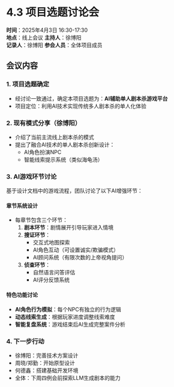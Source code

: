 # 4.3 项目选题讨论会

**时间**：2025年4月3日 16:30-17:30  
**地点**：线上会议
**主持人**：徐博阳  
**记录人**：徐博阳
**参会人员**：全体项目成员

## 会议内容

### 1. 项目选题确定
- 经讨论一致通过，确定本项目选题为：**AI辅助单人剧本杀游戏平台**
- 项目定位：利用AI技术实现传统多人剧本杀的单人化体验

### 2. 现有模式分享（徐博阳）
- 介绍了当前主流线上剧本杀的模式
- 提出了融合AI技术的单人剧本杀创新设计：
  - AI角色扮演NPC
  - 智能线索提示系统（类似海龟汤）

### 3. AI游戏环节讨论
基于设计文档中的游戏流程，团队讨论了以下AI增强环节：

#### 章节系统设计
- 每章节包含三个环节：
  1. **剧本环节**：剧情展开引导玩家进入情境
  2. **搜证环节**：
     - 交互式地图探索
     - AI角色互动（可设置诚实/欺骗模式）
     - AI顾问系统（有限次数的上帝视角提问）
  3. **侦查环节**：
     - 自然语言问答评估
     - AI评分反馈系统

#### 特色功能讨论
- **AI角色行为模拟**：每个NPC有独立的行为逻辑
- **动态线索生成**：根据玩家进度调整线索难度
- **智能复盘系统**：游戏结束后AI生成完整案件分析

### 4. 下一步行动
- 徐博阳：完善技术方案设计
- 周晓/郑勤：开始原型设计
- 何德鑫：搭建基础开发环境
- 全体：下周四例会前探索LLM生成剧本的能力


